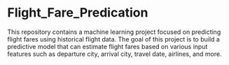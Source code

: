 # Flight_Fare_Predication
This repository contains a machine learning project focused on predicting flight fares using historical flight data. The goal of this project is to build a predictive model that can estimate flight fares based on various input features such as departure city, arrival city, travel date, airlines, and more.
